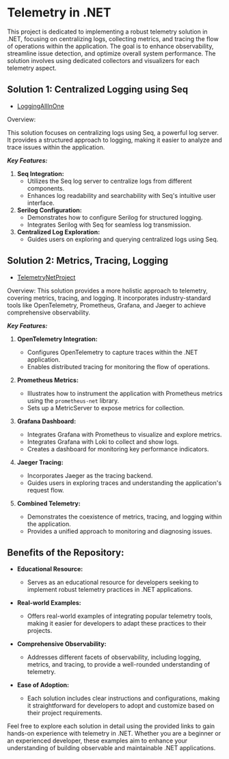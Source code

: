 # Telemetry in .NET

This project is dedicated to implementing a robust telemetry solution in .NET, focusing on centralizing logs, collecting metrics, and tracing the flow of operations within the application. The goal is to enhance observability, streamline issue detection, and optimize overall system performance. The solution involves using dedicated collectors and visualizers for each telemetry aspect.

## Solution 1: Centralized Logging using Seq

* [LoggingAllInOne](logging/LoggingAllInOne/README.md)

Overview:

This solution focuses on centralizing logs using Seq, a powerful log server. It provides a structured approach to logging, making it easier to analyze and trace issues within the application.

***Key Features:***

1) **Seq Integration:**
    * Utilizes the Seq log server to centralize logs from different components.
    * Enhances log readability and searchability with Seq's intuitive user interface.
2) **Serilog Configuration:**
   * Demonstrates how to configure Serilog for structured logging.
   * Integrates Serilog with Seq for seamless log transmission.
3) **Centralized Log Exploration:**
   * Guides users on exploring and querying centralized logs using Seq.

## Solution 2: Metrics, Tracing, Logging

* [TelemetryNetProject](telemetry/TelemetryNetProject/README.md)

Overview:
This solution provides a more holistic approach to telemetry, covering metrics, tracing, and logging. It incorporates industry-standard tools like OpenTelemetry, Prometheus, Grafana, and Jaeger to achieve comprehensive observability.

***Key Features:***

1) **OpenTelemetry Integration:**
   * Configures OpenTelemetry to capture traces within the .NET application.
   * Enables distributed tracing for monitoring the flow of operations.
  
2) **Prometheus Metrics:**
    * Illustrates how to instrument the application with Prometheus metrics using the `prometheus-net` library.
    * Sets up a MetricServer to expose metrics for collection.
  
3) **Grafana Dashboard:**

    * Integrates Grafana with Prometheus to visualize and explore metrics.
    * Integrates Grafana with Loki to collect and show logs.
    * Creates a dashboard for monitoring key performance indicators.
  
4) **Jaeger Tracing:**

    * Incorporates Jaeger as the tracing backend.
    * Guides users in exploring traces and understanding the application's request flow.
  
5) **Combined Telemetry:**

   * Demonstrates the coexistence of metrics, tracing, and logging within the application.
   * Provides a unified approach to monitoring and diagnosing issues.


## Benefits of the Repository:

* **Educational Resource:**

  * Serves as an educational resource for developers seeking to implement robust telemetry practices in .NET applications.
  
* **Real-world Examples:**

  * Offers real-world examples of integrating popular telemetry tools, making it easier for developers to adapt these practices to their projects.
  
* **Comprehensive Observability:**

  * Addresses different facets of observability, including logging, metrics, and tracing, to provide a well-rounded understanding of telemetry.
  
* **Ease of Adoption:**
  * Each solution includes clear instructions and configurations, making it straightforward for developers to adopt and customize based on their project requirements.

Feel free to explore each solution in detail using the provided links to gain hands-on experience with telemetry in .NET. Whether you are a beginner or an experienced developer, these examples aim to enhance your understanding of building observable and maintainable .NET applications.
